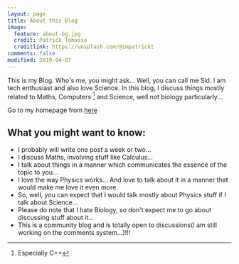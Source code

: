 ```yaml
---
layout: page
title: About this Blog
image:
  feature: about-bg.jpg
  credit: Patrick Tomasso
  creditlink: https://unsplash.com/@impatrickt
comments: false
modified: 2019-04-07
---
```


This is my Blog. Who's me, you might ask... Well, you can call me Sid. I am tech enthusiast and also love Science. In this blog, I discuss things mostly related to Maths, Computers [^1] and Science, well not biology particularly...


Go to my homepage from [here](https://sid200.github.io)

## What you might want to know:

* I probably will write one post a week or two...
* I discuss Maths, involving stuff like Calculus...
* I talk about things in a manner which communicates the essence of the topic to you...
* I love the way Physics works... And love to talk about it in a manner that would make me love it even more.
* So, well, you can expect that I would talk mostly about Physics stuff if I talk about Science...
* Please do note that I hate Biology, so don't expect me to go about discussing stuff about it...
* This is a community blog and is totally open to discussions(I am still working on the comments system...)!!!


<!-- * Optional [Disqus](http://disqus.com) comments.
* Simple and clear permalink structure.
* [Open Graph](https://developers.facebook.com/docs/opengraph/) and [Twitter Cards](https://dev.twitter.com/docs/cards) support for a better social sharing experience.
* [Custom 404 page]({{ site.url }}/404.html) to get you started.
* [Syntax highlighting]({{ site.url }}/code-highlighting-post/) stylesheets to make your code examples look snazzy. -->


[^1]: Especially C++